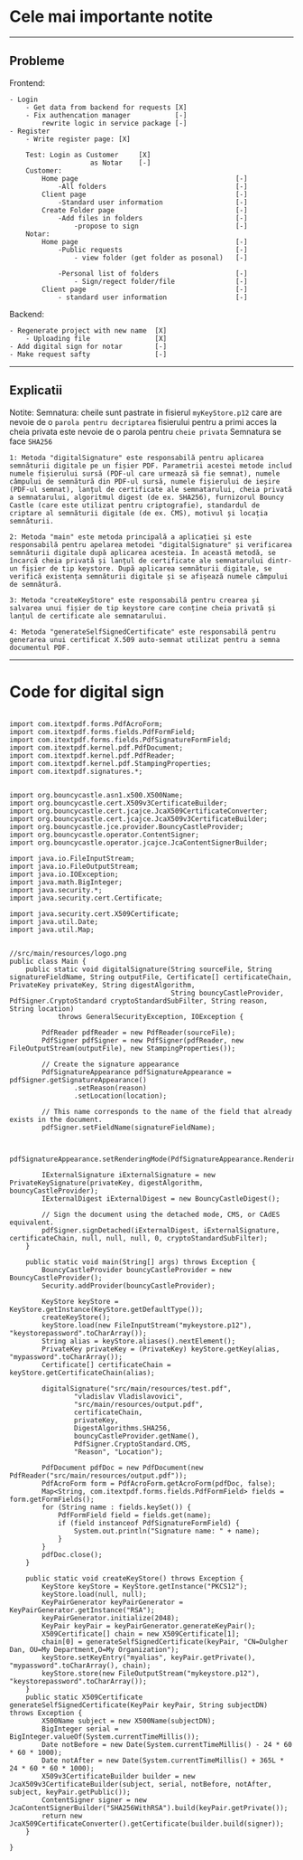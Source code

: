 # Cele mai importante notite
---
## Probleme
Frontend:

    - Login
        - Get data from backend for requests [X]
        - Fix authencation manager           [-]
            rewrite logic in service package [-]   
    - Register
        - Write register page: [X]

        Test: Login as Customer     [X]
                        as Notar    [-]
        Customer:
            Home page                                       [-]
                -All folders                                [-]
            Client page                                     [-]
                -Standard user information                  [-]
            Create Folder page                              [-]
                -Add files in folders                       [-]
                    -propose to sign                        [-]
        Notar:
            Home page                                       [-]
                -Public requests                            [-]
                    - view folder (get folder as posonal)   [-]

                -Personal list of folders                   [-]
                    - Sign/regect folder/file               [-]
            Client page                                     [-]
                - standard user information                 [-]

Backend:

    - Regenerate project with new name  [X]
        - Uploading file                [X]
    - Add digital sign for notar        [-]
    - Make request safty                [-]
---

## Explicatii
Notite:
    Semnatura:
    cheile sunt pastrate in fisierul `myKeyStore.p12` care are nevoie de o `parola pentru decriptarea` fisierului
    pentru a primi acces la cheia privata este nevoie de o parola pentru `cheie privata`
    Semnatura se face `SHA256`

    1: Metoda "digitalSignature" este responsabilă pentru aplicarea semnăturii digitale pe un fișier PDF. Parametrii acestei metode includ numele fișierului sursă (PDF-ul care urmează să fie semnat), numele câmpului de semnătură din PDF-ul sursă, numele fișierului de ieșire (PDF-ul semnat), lanțul de certificate ale semnatarului, cheia privată a semnatarului, algoritmul digest (de ex. SHA256), furnizorul Bouncy Castle (care este utilizat pentru criptografie), standardul de criptare al semnăturii digitale (de ex. CMS), motivul și locația semnăturii.

    2: Metoda "main" este metoda principală a aplicației și este responsabilă pentru apelarea metodei "digitalSignature" și verificarea semnăturii digitale după aplicarea acesteia. În această metodă, se încarcă cheia privată și lanțul de certificate ale semnatarului dintr-un fișier de tip keystore. După aplicarea semnăturii digitale, se verifică existența semnăturii digitale și se afișează numele câmpului de semnătură.

    3: Metoda "createKeyStore" este responsabilă pentru crearea și salvarea unui fișier de tip keystore care conține cheia privată și lanțul de certificate ale semnatarului.

    4: Metoda "generateSelfSignedCertificate" este responsabilă pentru generarea unui certificat X.509 auto-semnat utilizat pentru a semna documentul PDF.
--- 
# Code for digital sign
```

import com.itextpdf.forms.PdfAcroForm;
import com.itextpdf.forms.fields.PdfFormField;
import com.itextpdf.forms.fields.PdfSignatureFormField;
import com.itextpdf.kernel.pdf.PdfDocument;
import com.itextpdf.kernel.pdf.PdfReader;
import com.itextpdf.kernel.pdf.StampingProperties;
import com.itextpdf.signatures.*;


import org.bouncycastle.asn1.x500.X500Name;
import org.bouncycastle.cert.X509v3CertificateBuilder;
import org.bouncycastle.cert.jcajce.JcaX509CertificateConverter;
import org.bouncycastle.cert.jcajce.JcaX509v3CertificateBuilder;
import org.bouncycastle.jce.provider.BouncyCastleProvider;
import org.bouncycastle.operator.ContentSigner;
import org.bouncycastle.operator.jcajce.JcaContentSignerBuilder;

import java.io.FileInputStream;
import java.io.FileOutputStream;
import java.io.IOException;
import java.math.BigInteger;
import java.security.*;
import java.security.cert.Certificate;

import java.security.cert.X509Certificate;
import java.util.Date;
import java.util.Map;


//src/main/resources/logo.png
public class Main {
    public static void digitalSignature(String sourceFile, String signatureFieldName, String outputFile, Certificate[] certificateChain, PrivateKey privateKey, String digestAlgorithm,
                                        String bouncyCastleProvider, PdfSigner.CryptoStandard cryptoStandardSubFilter, String reason, String location)
            throws GeneralSecurityException, IOException {

        PdfReader pdfReader = new PdfReader(sourceFile);
        PdfSigner pdfSigner = new PdfSigner(pdfReader, new FileOutputStream(outputFile), new StampingProperties());

        // Create the signature appearance
        PdfSignatureAppearance pdfSignatureAppearance = pdfSigner.getSignatureAppearance()
                .setReason(reason)
                .setLocation(location);

        // This name corresponds to the name of the field that already exists in the document.
        pdfSigner.setFieldName(signatureFieldName);


        pdfSignatureAppearance.setRenderingMode(PdfSignatureAppearance.RenderingMode.NAME_AND_DESCRIPTION);

        IExternalSignature iExternalSignature = new PrivateKeySignature(privateKey, digestAlgorithm, bouncyCastleProvider);
        IExternalDigest iExternalDigest = new BouncyCastleDigest();

        // Sign the document using the detached mode, CMS, or CAdES equivalent.
        pdfSigner.signDetached(iExternalDigest, iExternalSignature, certificateChain, null, null, null, 0, cryptoStandardSubFilter);
    }

    public static void main(String[] args) throws Exception {
        BouncyCastleProvider bouncyCastleProvider = new BouncyCastleProvider();
        Security.addProvider(bouncyCastleProvider);

        KeyStore keyStore = KeyStore.getInstance(KeyStore.getDefaultType());
        createKeyStore();
        keyStore.load(new FileInputStream("mykeystore.p12"), "keystorepassword".toCharArray());
        String alias = keyStore.aliases().nextElement();
        PrivateKey privateKey = (PrivateKey) keyStore.getKey(alias, "mypassword".toCharArray());
        Certificate[] certificateChain = keyStore.getCertificateChain(alias);

        digitalSignature("src/main/resources/test.pdf",
                "vladislav Vladislavovici",
                "src/main/resources/output.pdf",
                certificateChain,
                privateKey,
                DigestAlgorithms.SHA256,
                bouncyCastleProvider.getName(),
                PdfSigner.CryptoStandard.CMS,
                "Reason", "Location");

        PdfDocument pdfDoc = new PdfDocument(new PdfReader("src/main/resources/output.pdf"));
        PdfAcroForm form = PdfAcroForm.getAcroForm(pdfDoc, false);
        Map<String, com.itextpdf.forms.fields.PdfFormField> fields = form.getFormFields();
        for (String name : fields.keySet()) {
            PdfFormField field = fields.get(name);
            if (field instanceof PdfSignatureFormField) {
                System.out.println("Signature name: " + name);
            }
        }
        pdfDoc.close();
    }

    public static void createKeyStore() throws Exception {
        KeyStore keyStore = KeyStore.getInstance("PKCS12");
        keyStore.load(null, null);
        KeyPairGenerator keyPairGenerator = KeyPairGenerator.getInstance("RSA");
        keyPairGenerator.initialize(2048);
        KeyPair keyPair = keyPairGenerator.generateKeyPair();
        X509Certificate[] chain = new X509Certificate[1];
        chain[0] = generateSelfSignedCertificate(keyPair, "CN=Dulgher Dan, OU=My Department,O=My Organization");
        keyStore.setKeyEntry("myalias", keyPair.getPrivate(), "mypassword".toCharArray(), chain);
        keyStore.store(new FileOutputStream("mykeystore.p12"), "keystorepassword".toCharArray());
    }
    public static X509Certificate generateSelfSignedCertificate(KeyPair keyPair, String subjectDN) throws Exception {
        X500Name subject = new X500Name(subjectDN);
        BigInteger serial = BigInteger.valueOf(System.currentTimeMillis());
        Date notBefore = new Date(System.currentTimeMillis() - 24 * 60 * 60 * 1000);
        Date notAfter = new Date(System.currentTimeMillis() + 365L * 24 * 60 * 60 * 1000);
        X509v3CertificateBuilder builder = new JcaX509v3CertificateBuilder(subject, serial, notBefore, notAfter, subject, keyPair.getPublic());
        ContentSigner signer = new JcaContentSignerBuilder("SHA256WithRSA").build(keyPair.getPrivate());
        return new JcaX509CertificateConverter().getCertificate(builder.build(signer));
    }

}
```


